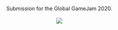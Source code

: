 <p align="center">
  Submission for the Global GameJam 2020.
  <br></br>
  <img src="https://images.squarespace-cdn.com/content/v1/671e49e7678abb0425a2f0f2/f1e1af35-a459-4aca-9bf5-c12406aaf0f9/Q-Connect.png"/>
</p>
